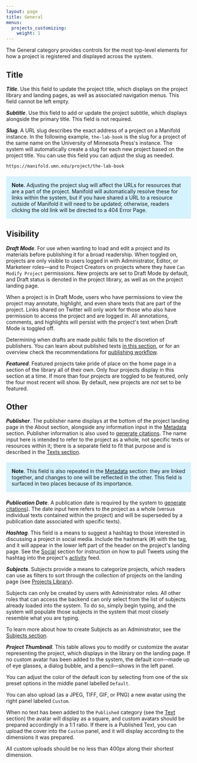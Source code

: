 ```yaml
---
layout: page
title: General
menus:
  projects_customizing:
    weight: 1
---
```

The General category provides controls for the most top-level elements for how a project is registered and displayed across the system.

## Title

***Title***. Use this field to update the project title, which displays on the project library and landing pages, as well as associated navigation menus. This field cannot be left empty.

***Subtitle***. Use this field to add or update the project subtitle, which displays alongside the primary title. This field is not required.

***Slug***. A URL slug describes the exact address of a project on a Manifold instance. In the following example, `the-lab-book` is the slug for a project of the same name on the University of Minnesota Press's instance. The system will automatically create a slug for each new project based on the project title. You can use this field you can adjust the slug as needed.

 ```html
 https://manifold.umn.edu/project/the-lab-book
 ```

<div style="background: #d4f2ff; margin: 20px 0; padding: 15px;">
<strong>Note</strong>. Adjusting the project slug will affect the URLs for resources that are a part of the project. Manifold will automatically resolve these for links within the system, but if you have shared a URL to a resource outside of Manifold it will need to be updated; otherwise, readers clicking the old link will be directed to a 404 Error Page.
</div>

## Visibility

***Draft Mode***. For use when wanting to load and edit a project and its materials before publishing it for a broad readership. When toggled on, projects are only visible to users logged in with Administrator, Editor, or Marketeer roles—and to Project Creators on projects where they have `Can Modify Project` permissions. New projects are set to Draft Mode by default, and Draft status is denoted in the project library, as well as on the project landing page.

When a project is in Draft Mode, users who have permissions to view the project may annotate, highlight, and even share texts that are part of the project. Links shared on Twitter will only work for those who also have permission to access the project and are logged in. All annotations, comments, and highlights will persist with the project's text when Draft Mode is toggled off.

Determining when drafts are made public falls to the discretion of publishers. You can learn about published texts [in this section](texts.html#published-texts), or for an overview check the recommendations for [publishing workflow](/docs/publishing/workflow.html).

***Featured***. Featured projects take pride of place on the home page in a section of the library all of their own. Only four projects display in this section at a time. If more than four projects are toggled to be featured, only the four most recent will show. By default, new projects are *not* set to be featured.

## Other

***Publisher***. The publisher name displays at the bottom of the project landing page in the About section, alongside any information input in the [Metadata](metadata.html) section. Publisher information is also used to [generate citations](/docs/reading/interface/sharing.html). The name input here is intended to refer to the project as a whole, not specific texts or resources within it; there is a separate field to fit that purpose and is described in the [Texts section](texts.html).

<div style="background: #d4f2ff; margin: 20px 0; padding: 15px;">
<strong>Note</strong>. This field is also repeated in the <a href="metadata.html">Metadata</a> section: they are linked together, and changes to one will be reflected in the other. This field is surfaced in two places because of its importance.
</div>

***Publication Date***. A publication date is required by the system to [generate citations](/docs/reading/interface/sharing.html)). The date input here refers to the project as a whole (versus individual texts contained within the project) and will be superseded by a publication date associated with specific texts).

***Hashtag***. This field is a means to suggest a hashtag to those interested in discussing a project in social media. Include the hashmark (#) with the tag, and it will appear in the lower left part of the header on the project's landing page. See the [Social](social.html) section for instruction on how to pull Tweets using the hashtag into the project's [activity](activity.html) feed.

***Subjects***. Subjects provide a means to categorize projects, which readers can use as filters to sort through the collection of projects on the landing page (see [Projects Library](/docs/reading/library/index.html)).

Subjects can only be created by users with Administrator roles. All other roles that can access the backend can only select from the list of subjects already loaded into the system. To do so, simply begin typing, and the system will populate those subjects in the system that most closely resemble what you are typing.

To learn more about how to create Subjects as an Administrator, see the [Subjects section](/docs/customizing/#subjects).

***Project Thumbnail***. This table allows you to modify or customize the avatar representing the project, which displays in the library on the landing page. If no custom avatar has been added to the system, the default icon—made up of eye glasses, a dialog bubble, and a pencil—shows in the left panel.

You can adjust the color of the default icon by selecting from one of the six preset options in the middle panel labelled `Default`.

You can also upload (as a JPEG, TIFF, GIF, or PNG) a new avatar using the right panel labeled `Custom`.

When no text has been added to the `Published` category (see the [Text](texts.html) section) the avatar will display as a square, and custom avatars should be prepared accordingly in a 1:1 ratio. If there is a Published Text, you can upload the cover into the `Custom` panel, and it will display according to the dimensions it was prepared.

All custom uploads should be no less than 400px along their shortest dimension.

